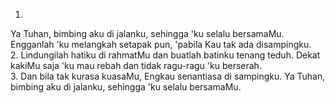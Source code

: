 1.
Ya Tuhan, bimbing aku di jalanku,
sehingga 'ku selalu bersamaMu.
Engganlah 'ku melangkah setapak pun,
'pabila Kau tak ada disampingku.
<br>
2.
Lindungilah hatiku di rahmatMu
dan buatlah batinku tenang teduh.
Dekat kakiMu saja 'ku mau rebah
dan tidak ragu-ragu 'ku berserah.
<br>
3.
Dan bila tak kurasa kuasaMu,
Engkau senantiasa di sampingku.
Ya Tuhan, bimbing aku di jalanku,
sehingga 'ku selalu bersamaMu.